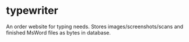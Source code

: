 # typewriter
An order website for typing needs. 
Stores images/screenshots/scans and finished MsWord files as bytes in database.
